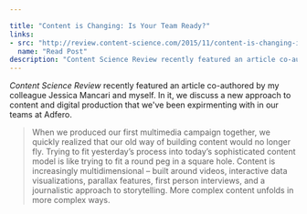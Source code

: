 ```yaml
---

title: "Content is Changing: Is Your Team Ready?"
links: 
- src: "http://review.content-science.com/2015/11/content-is-changing-is-your-team-ready/"
  name: "Read Post"
description: "Content Science Review recently featured an article co-authored by my colleague Jessica Mancari and myself. In it, we discuss a new approach to content and digital production that we've been expirmenting with in our teams at Adfero."
---
```


*Content Science Review* recently featured an article co-authored by my colleague Jessica Mancari and myself. In it, we discuss a new approach to content and digital production that we've been expirmenting with in our teams at Adfero.

> When we produced our first multimedia campaign together, we quickly realized that our old way of building content would no longer fly. Trying to fit yesterday’s process into today’s sophisticated content model is like trying to fit a round peg in a square hole. Content is increasingly multidimensional – built around videos, interactive data visualizations, parallax features, first person interviews, and a journalistic approach to storytelling. More complex content unfolds in more complex ways.
